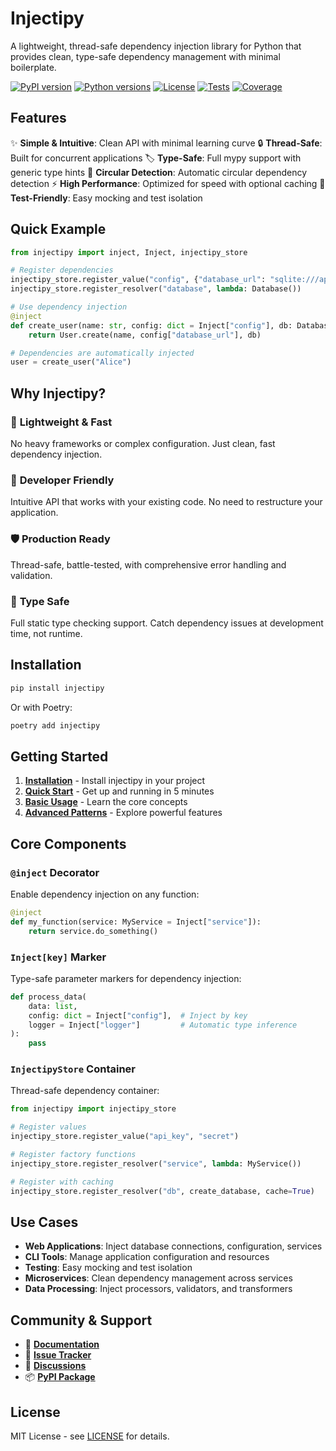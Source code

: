 # Injectipy

A lightweight, thread-safe dependency injection library for Python that provides clean, type-safe dependency management with minimal boilerplate.

[![PyPI version](https://badge.fury.io/py/injectipy.svg)](https://badge.fury.io/py/injectipy)
[![Python versions](https://img.shields.io/pypi/pyversions/injectipy.svg)](https://pypi.org/project/injectipy/)
[![License](https://img.shields.io/github/license/Wimonder/injectipy.svg)](https://github.com/Wimonder/injectipy/blob/main/LICENSE)
[![Tests](https://github.com/Wimonder/injectipy/workflows/CI/badge.svg)](https://github.com/Wimonder/injectipy/actions)
[![Coverage](https://codecov.io/gh/Wimonder/injectipy/branch/main/graph/badge.svg)](https://codecov.io/gh/Wimonder/injectipy)

## Features

✨ **Simple & Intuitive**: Clean API with minimal learning curve
🔒 **Thread-Safe**: Built for concurrent applications
🏷️ **Type-Safe**: Full mypy support with generic type hints
🔄 **Circular Detection**: Automatic circular dependency detection
⚡ **High Performance**: Optimized for speed with optional caching
🧪 **Test-Friendly**: Easy mocking and test isolation

## Quick Example

```python
from injectipy import inject, Inject, injectipy_store

# Register dependencies
injectipy_store.register_value("config", {"database_url": "sqlite:///app.db"})
injectipy_store.register_resolver("database", lambda: Database())

# Use dependency injection
@inject
def create_user(name: str, config: dict = Inject["config"], db: Database = Inject["database"]):
    return User.create(name, config["database_url"], db)

# Dependencies are automatically injected
user = create_user("Alice")
```

## Why Injectipy?

### 🚀 **Lightweight & Fast**
No heavy frameworks or complex configuration. Just clean, fast dependency injection.

### 🔧 **Developer Friendly**
Intuitive API that works with your existing code. No need to restructure your application.

### 🛡️ **Production Ready**
Thread-safe, battle-tested, with comprehensive error handling and validation.

### 🎯 **Type Safe**
Full static type checking support. Catch dependency issues at development time, not runtime.

## Installation

```bash
pip install injectipy
```

Or with Poetry:

```bash
poetry add injectipy
```

## Getting Started

1. **[Installation](installation.md)** - Install injectipy in your project
2. **[Quick Start](quickstart.md)** - Get up and running in 5 minutes
3. **[Basic Usage](basic-usage.md)** - Learn the core concepts
4. **[Advanced Patterns](advanced-patterns.md)** - Explore powerful features

## Core Components

### `@inject` Decorator
Enable dependency injection on any function:

```python
@inject
def my_function(service: MyService = Inject["service"]):
    return service.do_something()
```

### `Inject[key]` Marker
Type-safe parameter markers for dependency injection:

```python
def process_data(
    data: list,
    config: dict = Inject["config"],  # Inject by key
    logger = Inject["logger"]         # Automatic type inference
):
    pass
```

### `InjectipyStore` Container
Thread-safe dependency container:

```python
from injectipy import injectipy_store

# Register values
injectipy_store.register_value("api_key", "secret")

# Register factory functions
injectipy_store.register_resolver("service", lambda: MyService())

# Register with caching
injectipy_store.register_resolver("db", create_database, cache=True)
```

## Use Cases

- **Web Applications**: Inject database connections, configuration, services
- **CLI Tools**: Manage application configuration and resources
- **Testing**: Easy mocking and test isolation
- **Microservices**: Clean dependency management across services
- **Data Processing**: Inject processors, validators, and transformers

## Community & Support

- 📖 **[Documentation](https://wimonder.github.io/injectipy/)**
- 🐛 **[Issue Tracker](https://github.com/Wimonder/injectipy/issues)**
- 💬 **[Discussions](https://github.com/Wimonder/injectipy/discussions)**
- 📦 **[PyPI Package](https://pypi.org/project/injectipy/)**

## License

MIT License - see [LICENSE](https://github.com/Wimonder/injectipy/blob/main/LICENSE) for details.
